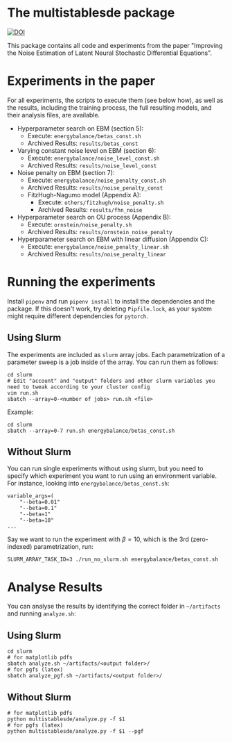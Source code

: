 # The multistablesde package

[![DOI](https://zenodo.org/badge/DOI/10.5281/zenodo.14534738.svg)](https://doi.org/10.5281/zenodo.14534738)

This package contains all code and experiments from the paper "Improving the Noise Estimation of Latent Neural Stochastic Differential Equations".

# Experiments in the paper

For all experiments, the scripts to execute them (see below how), as well as the results, including the training process, the full resulting models, and their analysis files, are available.

- Hyperparameter search on EBM (section 5):
    - Execute: `energybalance/betas_const.sh`
    - Archived Results: `results/betas_const`
- Varying constant noise level on EBM (section 6):
    - Execute: `energybalance/noise_level_const.sh`
    - Archived Results: `results/noise_level_const`
- Noise penalty on EBM (section 7):
    - Execute: `energybalance/noise_penalty_const.sh`
    - Archived Results: `results/noise_penalty_const`
  - FitzHugh-Nagumo model (Appendix A):
    - Execute: `others/fitzhugh/noise_penalty.sh`
    - Archived Results: `results/fhn_noise`
- Hyperparameter search on OU process (Appendix B):
    - Execute: `ornstein/noise_penalty.sh`
    - Archived Results: `results/ornstein_noise_penalty`
- Hyperparameter search on EBM with linear diffusion (Appendix C):
    - Execute: `energybalance/noise_penalty_linear.sh`
    - Archived Results: `results/noise_penalty_linear`

# Running the experiments

Install `pipenv` and run `pipenv install` to install the dependencies and the package. If this doesn't work, try deleting `Pipfile.lock`, as your system might require different dependencies for `pytorch`.

## Using Slurm

The experiments are included as `slurm` array jobs. Each parametrization of a parameter sweep is a job inside of the array. You can run them as follows:

    cd slurm
    # Edit "account" and "output" folders and other slurm variables you need to tweak according to your cluster config
    vim run.sh
    sbatch --array=0-<number of jobs> run.sh <file>

Example:

    cd slurm
    sbatch --array=0-7 run.sh energybalance/betas_const.sh

## Without Slurm

You can run single experiments without using slurm, but you need to specify which experiment you want to run using an environment variable. For instance, looking into `energybalance/betas_const.sh`:

    variable_args=(
        "--beta=0.01"
        "--beta=0.1"
        "--beta=1"
        "--beta=10"
    ...

Say we want to run the experiment with $\beta=10$, which is the 3rd (zero-indexed) parametrization, run:

    SLURM_ARRAY_TASK_ID=3 ./run_no_slurm.sh energybalance/betas_const.sh

# Analyse Results

You can analyse the results by identifying the correct folder in `~/artifacts` and running `analyze.sh`:

## Using Slurm

    cd slurm
    # for matplotlib pdfs
    sbatch analyze.sh ~/artifacts/<output folder>/
    # for pgfs (latex)
    sbatch analyze_pgf.sh ~/artifacts/<output folder>/

## Without Slurm

    # for matplotlib pdfs
    python multistablesde/analyze.py -f $1
    # for pgfs (latex)
    python multistablesde/analyze.py -f $1 --pgf
